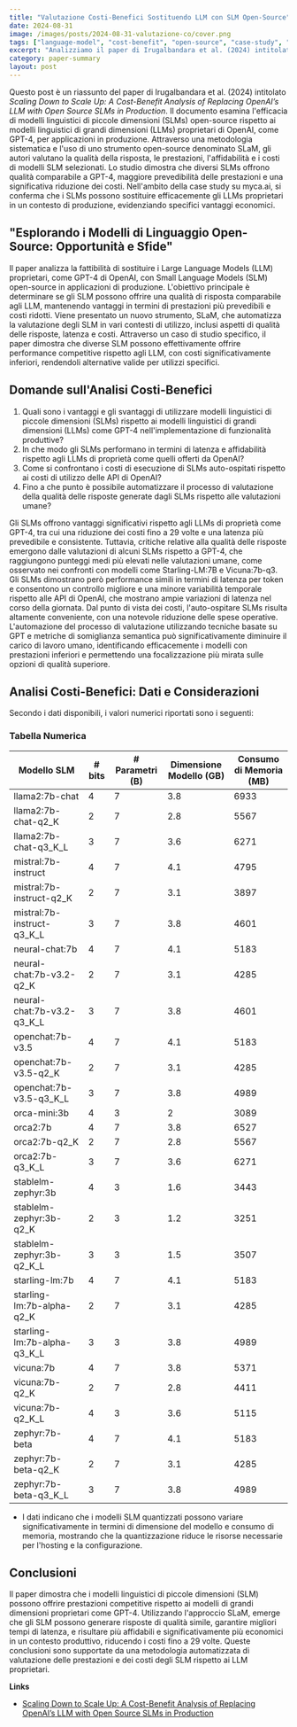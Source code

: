 ```yaml
---
title: "Valutazione Costi-Benefici Sostituendo LLM con SLM Open-Source"
date: 2024-08-31
image: /images/posts/2024-08-31-valutazione-co/cover.png
tags: ["language-model", "cost-benefit", "open-source", "case-study", "automation"]
excerpt: "Analizziamo il paper di Irugalbandara et al. (2024) intitolato *Scaling Down to Scale Up: A Cost-Benefit Analysis of Replacing OpenAI’s LLM with Open Source SLMs in Production*...."
category: paper-summary
layout: post
---
```


Questo post è un riassunto del paper di Irugalbandara et al. (2024) intitolato *Scaling Down to Scale Up: A Cost-Benefit Analysis of Replacing OpenAI’s LLM with Open Source SLMs in Production*. Il documento esamina l'efficacia di modelli linguistici di piccole dimensioni (SLMs) open-source rispetto ai modelli linguistici di grandi dimensioni (LLMs) proprietari di OpenAI, come GPT-4, per applicazioni in produzione. Attraverso una metodologia sistematica e l'uso di uno strumento open-source denominato SLaM, gli autori valutano la qualità della risposta, le prestazioni, l'affidabilità e i costi di modelli SLM selezionati. Lo studio dimostra che diversi SLMs offrono qualità comparabile a GPT-4, maggiore prevedibilità delle prestazioni e una significativa riduzione dei costi. Nell'ambito della case study su myca.ai, si conferma che i SLMs possono sostituire efficacemente gli LLMs proprietari in un contesto di produzione, evidenziando specifici vantaggi economici.

"Esplorando i Modelli di Linguaggio Open-Source: Opportunità e Sfide" 
-----------

Il paper analizza la fattibilità di sostituire i Large Language Models (LLM) proprietari, come GPT-4 di OpenAI, con Small Language Models (SLM) open-source in applicazioni di produzione. L'obiettivo principale è determinare se gli SLM possono offrire una qualità di risposta comparabile agli LLM, mantenendo vantaggi in termini di prestazioni più prevedibili e costi ridotti. Viene presentato un nuovo strumento, SLaM, che automatizza la valutazione degli SLM in vari contesti di utilizzo, inclusi aspetti di qualità delle risposte, latenza e costi. Attraverso un caso di studio specifico, il paper dimostra che diverse SLM possono effettivamente offrire performance competitive rispetto agli LLM, con costi significativamente inferiori, rendendoli alternative valide per utilizzi specifici.

Domande sull'Analisi Costi-Benefici  
-----------

1. Quali sono i vantaggi e gli svantaggi di utilizzare modelli linguistici di piccole dimensioni (SLMs) rispetto ai modelli linguistici di grandi dimensioni (LLMs) come GPT-4 nell'implementazione di funzionalità produttive?
2. In che modo gli SLMs performano in termini di latenza e affidabilità rispetto agli LLMs di proprietà come quelli offerti da OpenAI?
3. Come si confrontano i costi di esecuzione di SLMs auto-ospitati rispetto ai costi di utilizzo delle API di OpenAI?
4. Fino a che punto è possibile automatizzare il processo di valutazione della qualità delle risposte generate dagli SLMs rispetto alle valutazioni umane?

Gli SLMs offrono vantaggi significativi rispetto agli LLMs di proprietà come GPT-4, tra cui una riduzione dei costi fino a 29 volte e una latenza più prevedibile e consistente. Tuttavia, critiche relative alla qualità delle risposte emergono dalle valutazioni di alcuni SLMs rispetto a GPT-4, che raggiungono punteggi medi più elevati nelle valutazioni umane, come osservato nei confronti con modelli come Starling-LM:7B e Vicuna:7b-q3. Gli SLMs dimostrano però performance simili in termini di latenza per token e consentono un controllo migliore e una minore variabilità temporale rispetto alle API di OpenAI, che mostrano ampie variazioni di latenza nel corso della giornata. Dal punto di vista dei costi, l'auto-ospitare SLMs risulta altamente conveniente, con una notevole riduzione delle spese operative. L'automazione del processo di valutazione utilizzando tecniche basate su GPT e metriche di somiglianza semantica può significativamente diminuire il carico di lavoro umano, identificando efficacemente i modelli con prestazioni inferiori e permettendo una focalizzazione più mirata sulle opzioni di qualità superiore.


Analisi Costi-Benefici: Dati e Considerazioni 
-----------

Secondo i dati disponibili, i valori numerici riportati sono i seguenti:

### Tabella Numerica

| Modello SLM                | # bits | # Parametri (B) | Dimensione Modello (GB) | Consumo di Memoria (MB) |
|----------------------------|--------|------------------|--------------------------|-------------------------|
| llama2:7b-chat             | 4      | 7                | 3.8                      | 6933                    |
| llama2:7b-chat-q2_K        | 2      | 7                | 2.8                      | 5567                    |
| llama2:7b-chat-q3_K_L      | 3      | 7                | 3.6                      | 6271                    |
| mistral:7b-instruct        | 4      | 7                | 4.1                      | 4795                    |
| mistral:7b-instruct-q2_K   | 2      | 7                | 3.1                      | 3897                    |
| mistral:7b-instruct-q3_K_L | 3      | 7                | 3.8                      | 4601                    |
| neural-chat:7b             | 4      | 7                | 4.1                      | 5183                    |
| neural-chat:7b-v3.2-q2_K   | 2      | 7                | 3.1                      | 4285                    |
| neural-chat:7b-v3.2-q3_K_L | 3      | 7                | 3.8                      | 4601                    |
| openchat:7b-v3.5           | 4      | 7                | 4.1                      | 5183                    |
| openchat:7b-v3.5-q2_K      | 2      | 7                | 3.1                      | 4285                    |
| openchat:7b-v3.5-q3_K_L    | 3      | 7                | 3.8                      | 4989                    |
| orca-mini:3b               | 4      | 3                | 2                        | 3089                    |
| orca2:7b                   | 4      | 7                | 3.8                      | 6527                    |
| orca2:7b-q2_K              | 2      | 7                | 2.8                      | 5567                    |
| orca2:7b-q3_K_L            | 3      | 7                | 3.6                      | 6271                    |
| stablelm-zephyr:3b         | 4      | 3                | 1.6                      | 3443                    |
| stablelm-zephyr:3b-q2_K    | 2      | 3                | 1.2                      | 3251                    |
| stablelm-zephyr:3b-q2_K_L  | 3      | 3                | 1.5                      | 3507                    |
| starling-lm:7b             | 4      | 7                | 4.1                      | 5183                    |
| starling-lm:7b-alpha-q2_K  | 2      | 7                | 3.1                      | 4285                    |
| starling-lm:7b-alpha-q3_K_L| 3      | 3                | 3.8                      | 4989                    |
| vicuna:7b                  | 4      | 7                | 3.8                      | 5371                    |
| vicuna:7b-q2_K             | 2      | 7                | 2.8                      | 4411                    |
| vicuna:7b-q2_K_L           | 4      | 3                | 3.6                      | 5115                    |
| zephyr:7b-beta             | 4      | 7                | 4.1                      | 5183                    |
| zephyr:7b-beta-q2_K        | 2      | 7                | 3.1                      | 4285                    |
| zephyr:7b-beta-q3_K_L      | 3      | 7                | 3.8                      | 4989                    |

- I dati indicano che i modelli SLM quantizzati possono variare significativamente in termini di dimensione del modello e consumo di memoria, mostrando che la quantizzazione riduce le risorse necessarie per l'hosting e la configurazione.



Conclusioni
-----------

Il paper dimostra che i modelli linguistici di piccole dimensioni (SLM) possono offrire prestazioni competitive rispetto ai modelli di grandi dimensioni proprietari come GPT-4. Utilizzando l'approccio SLaM, emerge che gli SLM possono generare risposte di qualità simile, garantire migliori tempi di latenza, e risultare più affidabili e significativamente più economici in un contesto produttivo, riducendo i costi fino a 29 volte. Queste conclusioni sono supportate da una metodologia automatizzata di valutazione delle prestazioni e dei costi degli SLM rispetto ai LLM proprietari.

**Links**


- [Scaling Down to Scale Up: A Cost-Benefit Analysis of Replacing OpenAI’s LLM with Open Source SLMs in Production](https://arxiv.org/html/2312.14972v3)